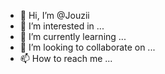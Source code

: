- 👋 Hi, I’m @Jouzii
- 👀 I’m interested in ...
- 🌱 I’m currently learning ...
- 💞️ I’m looking to collaborate on ...
- 📫 How to reach me ...

<!---
Jouzii/Jouzii is a ✨ special ✨ repository because its `README.md` (this file) appears on your GitHub profile.
You can click the Preview link to take a look at your changes.
--->
